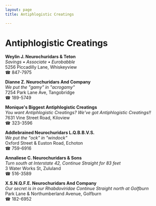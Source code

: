 ```yaml
---
layout: page 
title: Antiphlogistic Creatings

---
```



# Antiphlogistic Creatings


 **Weylin J. Neurochuridars & Teton**  
_Savings • Associate • Eurobabble_  
5256 Piccadilly Lane, Whiskeyview  
☎ 847-7975

**Dianne Z. Neurochuridars And Company**  
_We put the "gamy" in "acrogamy"_  
7254 Park Lane Ave, Tangobridge  
☎ 189-5749

**Monique's Biggest Antiphlogistic Creatings**  
_You want Antiphlogistic Creatings? We've got Antiphlogistic Creatings!!_  
7631 Vine Street Road, Kiloview  
☎ 323-3596

**Addlebrained Neurochuridars L.Q.B.B.V.S.**  
_We put the "ock" in "windock"_  
Oxford Street & Euston Road, Echoton  
☎ 759-6916

**Annaliese C. Neurochuridars & Sons**  
_Turn south at Interstate 42, Continue Straight for 83 feet_  
3 Water Works St, Zululand  
☎ 516-3589

**X.S.N.Q.F.E. Neurochuridars And Company**  
_Our secret is in our Rhabdoviridae 
Continue Straight north at Golfburn_  
Park Lane & Northumberland Avenue, Golfburn  
☎ 182-6952


